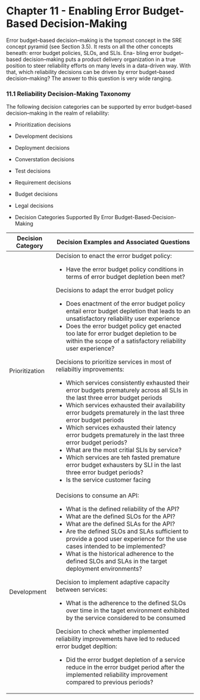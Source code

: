 # Chapter 11 - Enabling Error Budget-Based Decision-Making
Error budget–based decision–making is the topmost concept in the SRE concept pyramid (see Section 3.5). It rests on all the other concepts beneath: error budget policies, SLOs, and SLIs. Ena- bling error budget–based decision–making puts a product delivery organization in a true position to steer reliability efforts on many levels in a data-driven way. With that, which reliability decisions can be driven by error budget–based decision–making? The answer to this question is very wide ranging. 

### 11.1 Reliability Decision-Making Taxonomy 
The following decision categories can be supported by error budget–based decision–making in the realm of reliability:

- Prioritization decisions
- Development decisions
- Deployment decisions 
- Converstation decisions
- Test decisions
- Requirement decisions
- Budget decisions
- Legal decisions 

- Decision Categories Supported By Error Budget-Based-Decision-Making

| Decision Category | Decision Examples and Associated Questions | 
|----|----|
| Prioritization | Decision to enact the error budget policy: <ul><li> Have the error budget policy conditions in terms of error budget depletion been met?</li></ul>Decisions to adapt the error budget policy<ul><li>Does enactment of the error budget policy entail error budget depletion that leads to an unsatisfactory reliability user experience</li><li>Does the error budget policy get enacted too late for error budget depletion to be within the scope of a satisfactory reliability user experience?</li></ul>Decisions to prioritize services in most of reliabiltiy improvements:<ul><li>Which services consistently exhausted their error budgets prematurely across all SLIs in the last three error budget periods</li><li>Which services exhausted their availability error budgets prematurely in the last three error budget periods</li><li>Which services exhausted their latency error budgets prematurely in the last three error budget periods?</li><li>What are the most critial SLIs by service?</li><li>Which services are teh fasted premature error budget exhausters by SLI in the last three error budget periods?</li><li>Is the service customer facing</li></ul> |
| Development | Decisions to consume an API: <ul><li>What is the defined reliability of the API?</li><li>What are the defined SLOs for the API?</li><li>What are the defined SLAs for the API?</li><li>Are the defined SLOs and SLAs sufficient to provide a good user experience for the use cases intended to be implemented?</li><li>What is the historical adherence to the defined SLOs and SLAs in the target deployment environments?</li></ul>Decision to implement adaptive capacity between services: <ul><li>What is the adherence to the defined SLOs over time in the taget environment exhibited by the service considered to be consumed</li></ul>Decision to check whether implemented reliability improvements have led to reduced error budget depltion:<ul><li>Did the error budget depletion of a service reduce in the error budget period after the implemented reliability improvement compared to previous periods?</li></ul> |

